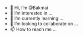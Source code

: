 - 👋 Hi, I’m @Bakmai
- 👀 I’m interested in ...
- 🌱 I’m currently learning ...
- 💞️ I’m looking to collaborate on ...
- 📫 How to reach me ...

<!---
Bakmai/Bakmai is a ✨ special ✨ repository because its `README.md` (this file) appears on your GitHub profile.
You can click the Preview link to take a look at your changes.
--->
